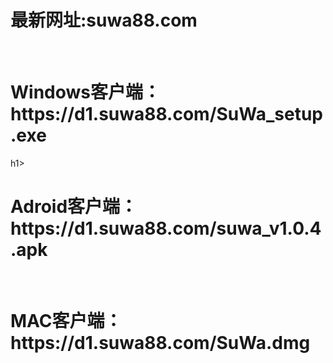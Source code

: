 <h1>最新网址:suwa88.com</h1><br>
<h1>Windows客户端：https://d1.suwa88.com/SuWa_setup.exe</h1>h1><br>
<h1>Adroid客户端：https://d1.suwa88.com/suwa_v1.0.4.apk</h1><br>
<h1>MAC客户端：https://d1.suwa88.com/SuWa.dmg</h1><br>
